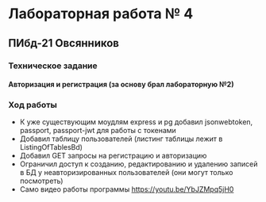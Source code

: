 # Лабораторная работа № 4
## ПИбд-21 Овсянников
### Техническое задание
#### Авторизация и регистрация (за основу брал лабораторную №2)
### Ход работы
* К уже существующим моудлям express и pg добавил jsonwebtoken, passport, passport-jwt  для работы с токенами
* Добавил таблицу пользователей (листинг таблицы лежит в ListingOfTablesBd)
* Добавил GET запросы на регистрацию и авторизацию
* Ограничил доступ к созданию, редактированию и удалению записей в БД у неавторизированных пользователей (они могут только посмотреть) 
* Само видео работы программы https://youtu.be/YbJZMpq5jH0